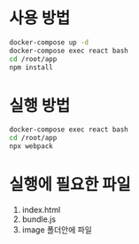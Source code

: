 # 사용 방법
``` bash
docker-compose up -d
docker-compose exec react bash
cd /root/app
npm install
```

# 실행 방법
```bash
docker-compose exec react bash
cd /root/app
npx webpack
```

# 실행에 필요한 파일
1. index.html
2. bundle.js
3. image 폴더안에 파일
